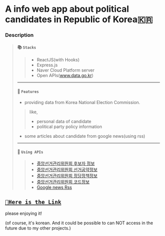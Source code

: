 # A info web app about political candidates in Republic of Korea🇰🇷

### Description
>#### 📚 `Stacks`
>>- ReactJS(with Hooks)
>>- Express.js
>>- Naver Cloud Platform server
>>- Open APIs(www.data.go.kr)
> ---
>#### 🚀 `Features`
>- providing data from Korea National Election Commission.
>>like,
>>- personal data of candidate
>>- political party policy information
>- some articles about candidate from google news(using rss)
> ---
>#### 📎 `Using APIs`
>>- [중앙선거관리위원회 후보자 정보](https://www.data.go.kr/tcs/dss/selectApiDataDetailView.do?publicDataPk=15000908) 
>>- [중앙선거관리위원회 선거공약정보](https://www.data.go.kr/tcs/dss/selectApiDataDetailView.do?publicDataPk=15040587)
>>- [중앙선거관리위원회 정당정책정보](https://www.data.go.kr/tcs/dss/selectApiDataDetailView.do?publicDataPk=15040588)
>>- [중앙선거관리위원회 코드정보](https://www.data.go.kr/tcs/dss/selectApiDataDetailView.do?publicDataPk=15000897)
>>- [Google news Rss](https://news.google.com/rss)
<!--
>#### 🧱 `Structure of this project`
>> app/
>>> app.js `this one is real server. excute this with nohup command for background precessing`
>>> build/ `index.html and static files`
>>>> index.html
>>>> static/
>>> servers/ `API servers. Because of CORS, I can't use APIs in FE directly. So, this one make it happen.`
>>>> server.js
>>>> routes/
-->
## [`📌Here is the Link`](http://www.jinwangmok.com)

please enjoying it!

(of course, it's korean. And it could be possible to can NOT access in the future due to my other projects.)
